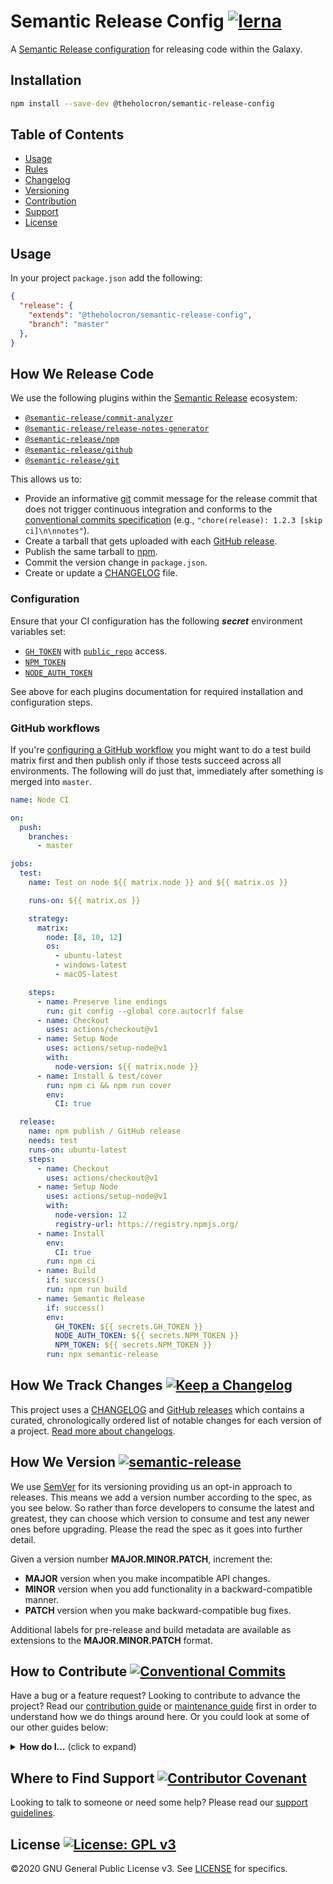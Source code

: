 # Semantic Release Config [![lerna](https://img.shields.io/badge/maintained%20with-lerna-cc00ff.svg)](https://lerna.js.org/)

A [Semantic Release configuration](https://github.com/semantic-release/semantic-release/blob/master/docs/usage/configuration.md#configuration) for releasing code within the Galaxy.

## Installation

```bash
npm install --save-dev @theholocron/semantic-release-config
```

## Table of Contents

- [Usage](#usage)
- [Rules](#how-we-release-code)
- [Changelog](#how-we-track-changes)
- [Versioning](#how-we-version)
- [Contribution](#how-to-contribute)
- [Support](#where-to-find-suport)
- [License](#license)

## Usage

In your project `package.json` add the following:

```json
{
  "release": {
    "extends": "@theholocron/semantic-release-config",
    "branch": "master"
  },
}
```

## How We Release Code

We use the following plugins within the [Semantic Release](https://semantic-release.gitbook.io/) ecosystem:

- [`@semantic-release/commit-analyzer`](https://github.com/semantic-release/commit-analyzer)
- [`@semantic-release/release-notes-generator`](https://github.com/semantic-release/release-notes-generator)
- [`@semantic-release/npm`](https://github.com/semantic-release/npm)
- [`@semantic-release/github`](https://github.com/semantic-release/github)
- [`@semantic-release/git`](https://github.com/semantic-release/git)

This allows us to:

- Provide an informative [git](https://github.com/semantic-release/git) commit message for the release commit that does not trigger continuous integration and conforms to the [conventional commits specification](https://www.conventionalcommits.org/) (e.g., `"chore(release): 1.2.3 [skip ci]\n\nnotes"`).
- Create a tarball that gets uploaded with each [GitHub release](https://github.com/semantic-release/github).
- Publish the same tarball to [npm](https://github.com/semantic-release/npm).
- Commit the version change in `package.json`.
- Create or update a [CHANGELOG](https://github.com/semantic-release/changelog) file.

### Configuration

Ensure that your CI configuration has the following **_secret_** environment variables set:

- [`GH_TOKEN`](https://github.com/settings/tokens) with [`public_repo`](https://developer.github.com/apps/building-oauth-apps/understanding-scopes-for-oauth-apps/#available-scopes) access.
- [`NPM_TOKEN`](https://docs.npmjs.com/cli/token)
- [`NODE_AUTH_TOKEN`](https://docs.npmjs.com/cli/token)

See above for each plugins documentation for required installation and configuration steps.

### GitHub workflows

If you're [configuring a GitHub workflow](https://help.github.com/en/articles/configuring-a-workflow) you might want to do a test build matrix first and then publish only if those tests succeed across all environments. The following will do just that, immediately after something is merged into `master`.

```yml
name: Node CI

on:
  push:
    branches:
      - master

jobs:
  test:
    name: Test on node ${{ matrix.node }} and ${{ matrix.os }}

    runs-on: ${{ matrix.os }}

    strategy:
      matrix:
        node: [8, 10, 12]
        os:
          - ubuntu-latest
          - windows-latest
          - macOS-latest

    steps:
      - name: Preserve line endings
        run: git config --global core.autocrlf false
      - name: Checkout
        uses: actions/checkout@v1
      - name: Setup Node
        uses: actions/setup-node@v1
        with:
          node-version: ${{ matrix.node }}
      - name: Install & test/cover
        run: npm ci && npm run cover
        env:
          CI: true

  release:
    name: npm publish / GitHub release
    needs: test
    runs-on: ubuntu-latest
    steps:
      - name: Checkout
        uses: actions/checkout@v1
      - name: Setup Node
        uses: actions/setup-node@v1
        with:
          node-version: 12
          registry-url: https://registry.npmjs.org/
      - name: Install
        env:
          CI: true
        run: npm ci
      - name: Build
        if: success()
        run: npm run build
      - name: Semantic Release
        if: success()
        env:
          GH_TOKEN: ${{ secrets.GH_TOKEN }}
          NODE_AUTH_TOKEN: ${{ secrets.NPM_TOKEN }}
          NPM_TOKEN: ${{ secrets.NPM_TOKEN }}
        run: npx semantic-release
```

## How We Track Changes [![Keep a Changelog](https://img.shields.io/badge/Keep%20a%20Changelog-1.0.0-orange)](https://keepachangelog.com/en/1.0.0/)

This project uses a [CHANGELOG](./CHANGELOG.md) and [GitHub releases](https://help.github.com/en/github/administering-a-repository/about-releases) which contains a curated, chronologically ordered list of notable changes for each version of a project. [Read more about changelogs](https://keepachangelog.com/en/1.0.0/).

## How We Version [![semantic-release](https://img.shields.io/badge/%20%20%F0%9F%93%A6%F0%9F%9A%80-semantic--release-e10079.svg)](https://github.com/semantic-release/semantic-release)

We use [SemVer](https://semver.org/) for its versioning providing us an opt-in approach to releases. This means we add a version number according to the spec, as you see below. So rather than force developers to consume the latest and greatest, they can choose which version to consume and test any newer ones before upgrading. Please the read the spec as it goes into further detail.

Given a version number **MAJOR.MINOR.PATCH**, increment the:

- **MAJOR** version when you make incompatible API changes.
- **MINOR** version when you add functionality in a backward-compatible manner.
- **PATCH** version when you make backward-compatible bug fixes.

Additional labels for pre-release and build metadata are available as extensions to the **MAJOR.MINOR.PATCH** format.

## How to Contribute [![Conventional Commits](https://img.shields.io/badge/Conventional%20Commits-1.0.0-yellow.svg)](https://conventionalcommits.org)

Have a bug or a feature request? Looking to contribute to advance the project? Read our [contribution guide](./github/CONTRIBUTING.md) or [maintenance guide](./.github/MAINTAINING.md) first in order to understand how we do things around here. Or you could look at some of our other guides below:

<details>
  <summary><strong>How do I…</strong> (click to expand)</summary>

- [Ask or Say Something?](../../.github/SUPPORT.md)
    - [Request Support](../../.github/SUPPORT.md#request-support)
    - [Report an Error or Bug](../../.github/SUPPORT.md#report-an-error-or-bug)
    - [Request a Feature](../../.github/SUPPORT.md#request-a-feature)
- [Make Something?](../../.github/CONTRIBUTING.md)
    - [Setup the Project](../../.github/CONTRIBUTING.md#get-started)
    - [Create an Issue](../../.github/CONTRIBUTING.md#creating-a-good-issue)
    - [Create a Feature Request](../../.github/CONTRIBUTING.md#create-a-good-feature-request)
    - [Contribute Documentation](../../.github/CONTRIBUTING.md#contribute-to-documentation)
    - [Contribute Code](../../.github/CONTRIBUTING.md#create-a-pull-request)
    - [Join the Team](../../.github/CONTRIBUTING.md#join-the-team)
- [Manage Something](../../.github/MAINTAINING.md)
    - [Provide Support on Issues](../../.github/MAINTAINING.md#provide-support-on-issues)
    - [Label Issues](../../.github/MAINTAINING.md#label-issues)
    - [Clean Up Issues and PRs](../../.github/MAINTAINING.md#clean-up-issues-and-prs)
    - [Create a Pull Request](../../.github/MAINTAINING.md#create-a-pull-request)
    - [Review Pull Requests](../../.github/MAINTAINING.md#review-pull-requests)
    - [Merge Pull Requests](../../.github/MAINTAINING.md#merge-pull-requests)
    - [Tag a Release](../../.github/MAINTAINING.md#tag-a-release)

</details>

## Where to Find Support [![Contributor Covenant](https://img.shields.io/badge/Contributor%20Covenant-v2.0%20adopted-ff69b4.svg)](code_of_conduct.md)

Looking to talk to someone or need some help? Please read our [support guidelines](../../.github/SUPPORT.md).

## License [![License: GPL v3](https://img.shields.io/badge/License-GPLv3-blue.svg)](https://www.gnu.org/licenses/gpl-3.0)

©2020 GNU General Public License v3. See [LICENSE](../../LICENSE.md) for specifics.
